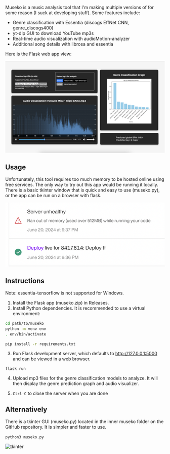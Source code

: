 Museko is a music analysis tool that I'm making multiple versions of for some reason (I suck at developing stuff).
Some features include:

- Genre classification with Essentia (discogs EffNet CNN, genre_discogs400)
- yt-dlp GUI to download YouTube mp3s
- Real-time audio visualization with audioMotion-analyzer 
- Additional song details with librosa and essentia

Here is the Flask web app view:

![Early website UI](demo/demo_2.png)


## Usage
Unfortunately, this tool requires too much memory to be hosted online using free services.
The only way to try out this app would be running it locally. There is a basic tkinter window that is quick and easy to use (museko.py), or the app can be run on a browser with flask.

![OOMkilled](demo/OOMkilled.png)

## Instructions

Note: essentia-tensorflow is not supported for Windows.

1. Install the Flask app (museko.zip) in Releases.
2. Install Python dependencies. It is recommended to use a virtual environment:
```bash
cd path/to/museko
python -m venv env
. env/bin/activate
```
```bash
pip install -r requirements.txt
```
3. Run Flask development server, which defaults to http://127.0.0.1:5000 and can be viewed in a web browser.
```
flask run
```

4. Upload mp3 files for the genre classification models to analyze. It will then display the genre prediction graph and audio visualizer.

5. ```Ctrl-C``` to close the server when you are done

## Alternatively
There is a tkinter GUI (museko.py) located in the inner museko folder on the GitHub repository. It is simpler and faster to use.

``python3 museko.py``

<img width="695" height="638" alt="tkinter" src="https://github.com/user-attachments/assets/5f707fcd-57b5-4d07-aa00-289712e75b4b" />


